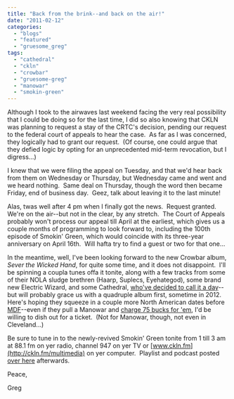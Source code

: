 ```yaml
---
title: "Back from the brink--and back on the air!"
date: "2011-02-12"
categories: 
  - "blogs"
  - "featured"
  - "gruesome_greg"
tags: 
  - "cathedral"
  - "ckln"
  - "crowbar"
  - "gruesome-greg"
  - "manowar"
  - "smokin-green"
---
```


Although I took to the airwaves last weekend facing the very real possibility that I could be doing so for the last time, I did so also knowing that CKLN was planning to request a stay of the CRTC's decision, pending our request to the federal court of appeals to hear the case.  As far as I was concerned, they logically had to grant our request.  (Of course, one could argue that they defied logic by opting for an unprecedented mid-term revocation, but I digress...)

I knew that we were filing the appeal on Tuesday, and that we'd hear back from them on Wednesday or Thursday, but Wednesday came and went and we heard nothing.  Same deal on Thursday, though the word then became Friday, end of business day.  Geez, talk about leaving it to the last minute!

Alas, twas well after 4 pm when I finally got the news.  Request granted.  We're on the air--but not in the clear, by any stretch.  The Court of Appeals probably won't process our appeal till April at the earliest, which gives us a couple months of programming to look forward to, including the 100th episode of Smokin' Green, which would coincide with its three-year anniversary on April 16th.  Will hafta try to find a guest or two for that one...

In the meantime, well, I've been looking forward to the new Crowbar album, _Sever the Wicked Hand_, for quite some time, and it does not disappoint.  I'll be spinning a coupla tunes offa it tonite, along with a few tracks from some of their NOLA sludge brethren (Haarp, Suplecs, Eyehategod), some brand new Electric Wizard, and some Cathedral, [who've decided to call it a day](http://www.bravewords.com/news/155593)\--but will probably grace us with a quadruple album first, sometime in 2012.  Here's hoping they squeeze in a couple more North American dates before [MDF](http://www.roadrunnerrecords.com/blabbermouth.net/news.aspx?mode=Article&newsitemID=149198)\--even if they pull a Manowar and [charge 75 bucks for 'em](http://www.songkick.com/concerts/7851621-manowar-at-agora-theatre-and-ballroom), I'd be willing to dish out for a ticket.  (Not for Manowar, though, not even in Cleveland...)

Be sure to tune in to the newly-revived Smokin' Green tonite from 1 till 3 am at 88.1 fm on yer radio, channel 947 on yer TV or [www.ckln.fm](http://ckln.fm/multimedia) on yer computer.  Playlist and podcast posted [over here](http://toohightogetitright.darkbb.com/t155-episode-93-february-12-2011) afterwards.

Peace,

Greg
